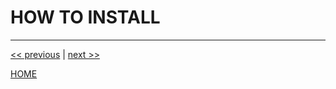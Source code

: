 # HOW TO INSTALL


---

[<< previous](https://gitlab.com/exadra37-docker/cli-tool/fuzzy-finder/blob/master/docs/the-package/why_exists.md) | [next >>](https://gitlab.com/exadra37-docker/cli-tool/fuzzy-finder/blob/master/docs/how-to/use.md)

[HOME](https://gitlab.com/exadra37-docker/cli-tool/fuzzy-finder/blob/master/README.md)
